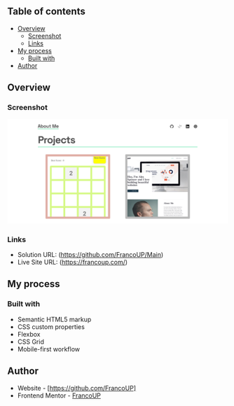 ## Table of contents

- [Overview](#overview)
  - [Screenshot](#screenshot)
  - [Links](#links)
- [My process](#my-process)
  - [Built with](#built-with)
- [Author](#author)

## Overview

### Screenshot

![](./images/Screenshot%202023-08-10%20at%2016-39-01%20Frontend%20Mentor%20Single-page%20developer%20portfolio.png)

### Links

- Solution URL: (https://github.com/FrancoUP/Main)
- Live Site URL: (https://francoup.com/)

## My process

### Built with

- Semantic HTML5 markup
- CSS custom properties
- Flexbox
- CSS Grid
- Mobile-first workflow

## Author

- Website - [https://github.com/FrancoUP]
- Frontend Mentor - [FrancoUP](https://www.frontendmentor.io/profile/FrancoUP)
